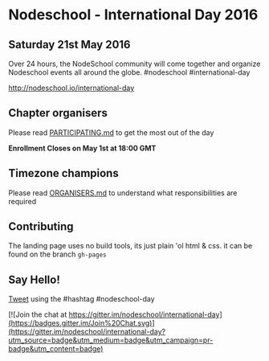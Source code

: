 # Nodeschool - International Day 2016
## Saturday 21st May 2016

Over 24 hours, the NodeSchool community will come together and organize Nodeschool events all around the globe. #nodeschool #international-day

http://nodeschool.io/international-day

## Chapter organisers
Please read [PARTICIPATING.md](https://github.com/nodeschool/international-day/blob/2016/PARTICIPATING.md) to get the most out of the day

**Enrollment Closes on May 1st at 18:00 GMT**

## Timezone champions
Please read [ORGANISERS.md](https://github.com/nodeschool/international-day/blob/2016/ORGANISERS.md) to understand what responsibilities are required

## Contributing
The landing page uses no build tools, its just plain 'ol html & css.  it can be found on the branch ```gh-pages```

## Say Hello!
[Tweet](http://twitter.com/nodeschool) using the #hashtag #nodeschool-day

[![Join the chat at https://gitter.im/nodeschool/international-day](https://badges.gitter.im/Join%20Chat.svg)](https://gitter.im/nodeschool/international-day?utm_source=badge&utm_medium=badge&utm_campaign=pr-badge&utm_content=badge)
